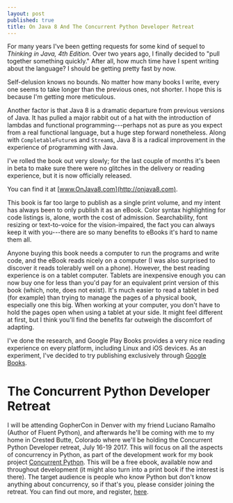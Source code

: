 ```yaml
---
layout: post
published: true
title: On Java 8 And The Concurrent Python Developer Retreat
---
```


For many years I've been getting requests for some kind of sequel to *Thinking
in Java, 4th Edition*. Over two years ago, I finally decided to "pull together
something quickly." After all, how much time have I spent writing about the
language? I should be getting pretty fast by now.

Self-delusion knows no bounds. No matter how many books I write, every one
seems to take longer than the previous ones, not shorter. I hope this is
because I'm getting more meticulous.

Another factor is that Java 8 is a dramatic departure from previous versions
of Java. It has pulled a major rabbit out of a hat with the introduction of
lambdas and functional programming---perhaps not as pure as you expect from a
real functional language, but a huge step forward nonetheless. Along with
`CompletableFuture`s and `Stream`s,  Java 8 is a radical improvement in the
experience of programming with Java.

I've rolled the book out very slowly; for the last couple of months it's been
in beta to make sure there were no glitches in the delivery or reading
experience, but it is now officially released.

You can find it at [www.OnJava8.com](http://onjava8.com).

This book is far too large to publish as a single print volume, and my intent
has always been to only publish it as an eBook. Color syntax highlighting for
code listings is, alone, worth the cost of admission. Searchability, font
resizing or text-to-voice for the vision-impaired, the fact you can always
keep it with you---there are so many benefits to eBooks it's hard to name them
all.

Anyone buying this book needs a computer to run the programs and write code,
and the eBook reads nicely on a computer (I was also surprised to discover it
reads tolerably well on a phone). However, the best reading experience is on a
tablet computer. Tablets are inexpensive enough you can now buy one for less
than you'd pay for an equivalent print version of this book (which, note, does
not exist). It's much easier to read a tablet in bed (for example) than trying
to manage the pages of a physical book, especially one this big. When working
at your computer, you don't have to hold the pages open when using a tablet at
your side. It might feel different at first, but I think you'll find the
benefits far outweigh the discomfort of adapting.

I've done the research, and Google Play Books provides a very nice reading
experience on every platform, including Linux and iOS devices. As an
experiment, I've decided to try publishing exclusively through [Google
Books](http://onjava8.com).

# The Concurrent Python Developer Retreat

I will be attending GopherCon in Denver with my friend Luciano Ramalho (Author
of Fluent Python), and afterwards he'll be coming with me to my home in
Crested Butte, Colorado where we'll be holding the Concurrent Python Developer
retreat, July 16-19 2017. This will focus on all the aspects of concurrency in
Python, as part of the development work for my book project [Concurrent
Python](www.ConcurrentPython.com). This will be a free ebook, available now
and throughout development (it might also turn into a print book if the
interest is there). The target audience is people who know Python but don't
know anything about concurrency, so if that's you, please consider joining the
retreat. You can find out more, and register, [here](www.Developer-Retreat.com).
